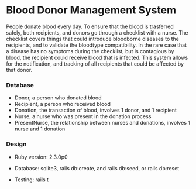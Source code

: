 # Blood Donor Management System

People donate blood every day. To ensure that the blood is trasferred safely, both recipients, and donors go through a checklist with a nurse. The checklist covers things that could introduce bloodborne diseases to the recipients, and to validate the bloodtype compatibility. In the rare case that a disease has no symptoms during the checklist, but is contagious by blood, the recipient could receive blood that is infected. This system allows for the notification, and tracking of all recipients that could be affected by that donor.

### Database

* Donor, a person who donated blood
* Recipient, a person who received blood
* Donation, the transaction of blood, involves 1 donor, and 1 recipient
* Nurse, a nurse who was present in the donation process
* PresentNurse, the relationship between nurses and donations, involves 1 nurse and 1 donation

### Design

* Ruby version: 2.3.0p0

* Database: sqlite3, rails db:create, and rails db:seed, or rails db:reset

* Testing: rails t
